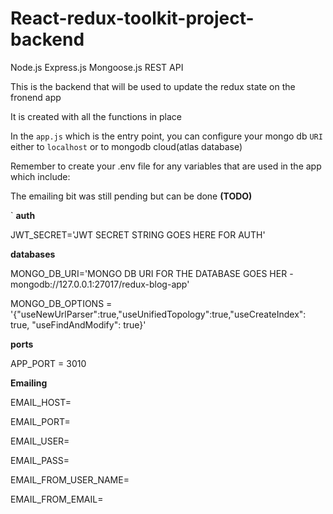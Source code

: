 # React-redux-toolkit-project-backend

Node.js Express.js Mongoose.js REST API

This is the backend that will be used to update the redux state on the fronend app

It is created with all the functions in place

In the `app.js` which is the entry point, you can configure your mongo db `URI` either to `localhost` or to mongodb cloud(atlas database)

Remember to create your .env file for any variables that are used in the app which include:

The emailing bit was still pending but can be done **(TODO)**

  `
  **auth**
  
  JWT_SECRET='JWT SECRET STRING GOES HERE FOR AUTH'

  **databases**
  
  MONGO_DB_URI='MONGO DB URI FOR THE DATABASE GOES HER - mongodb://127.0.0.1:27017/redux-blog-app'
  
  MONGO_DB_OPTIONS = '{"useNewUrlParser":true,"useUnifiedTopology":true,"useCreateIndex": true, "useFindAndModify": true}'

  **ports**
  
  APP_PORT = 3010

  **Emailing**
  
  EMAIL_HOST=
  
  EMAIL_PORT=
  
  EMAIL_USER=
  
  EMAIL_PASS=
  
  EMAIL_FROM_USER_NAME=
  
  EMAIL_FROM_EMAIL=
